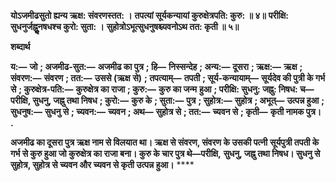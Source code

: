 **योऽजमीढसुतो ह्यन्य ऋक्ष: संवरणस्तत: ।** **तपत्यां सूर्यकन्यायां कुरुक्षेत्रपति: कुरु: ॥ ४॥** **परीक्षि: सुधनुर्जह्नुॢनषधश्च कुरो: सुता: ।** **सुहोत्रोऽभूत्सुधनुषश्च्यवनोऽथ तत: कृती ॥ ५॥** 

**शब्दार्थ** 

**य:—** **जो** **; अजमीढ-सुत:—** **अजमीढ का पुत्र** **; हि—** **निस्सन्देह** **; अन्य:—** **दूसरा** **; ऋक्ष:—** **ऋक्ष** **; संवरण:—** **संवरण** **; तत:—** **उससे (ऋक्ष** **से)** **; तपत्याम्—** **तपती** **; सूर्य-कन्यायाम्—** **सूर्यदेव की पुत्री के गर्भ से** **; कुरुक्षेत्र-पति:—** **कुरुक्षेत्र का राजा** **; कुरु:—** **कुरु का जन्म** **हुआ** **; परीक्षि: सुधनु: जह्नु: निषध: च—** **परीक्षि, सुधनु, जह्नु तथा निषध** **; कुरो:—** **कुरु के** **; सुता:—** **पुत्र** **; सुहोत्र:—** **सुहोत्र** **; अभूत्—** **उत्पन्न हुआ** **; सुधनुष:—** **सुधनु से** **; च्यवन:—** **च्यवन** **; अथ—** **सुहोत्र से** **; तत:—** **च्यवन से** **; कृती—** **कृती नामक पुत्र।** **.** 

**अजमीढ का दूसरा पुत्र ऋक्ष नाम से विलयात था। ऋक्ष से संवरण, संवरण के उसकी पत्नी** **सूर्यपुत्री तपती के गर्भ से कुरु हुआ जो कुरुक्षेत्र का राजा बना। कुरु के चार पुत्र थे—परीक्षि,** **सुधनु, जह्नु तथा निषध। सुधनु से सुहोत्र, सुहोत्र से च्यवन और च्यवन से कृती उत्पन्न हुआ।** **** 
